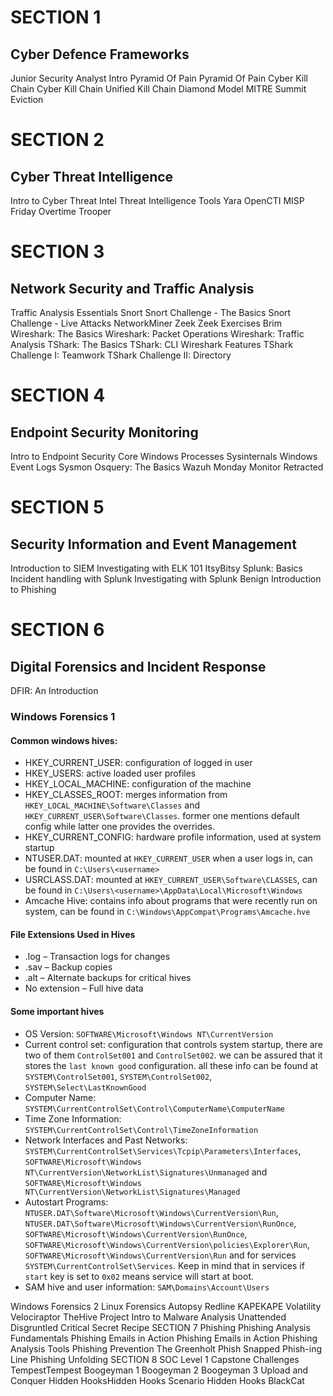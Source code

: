 # SECTION 1
## Cyber Defence Frameworks
Junior Security Analyst Intro
Pyramid Of Pain
Pyramid Of Pain
Cyber Kill Chain
Cyber Kill Chain
Unified Kill Chain
Diamond Model
MITRE
Summit
Eviction

# SECTION 2
## Cyber Threat Intelligence
Intro to Cyber Threat Intel
Threat Intelligence Tools
Yara
OpenCTI
MISP
Friday Overtime
Trooper

# SECTION 3
## Network Security and Traffic Analysis
Traffic Analysis Essentials
Snort
Snort Challenge - The Basics
Snort Challenge - Live Attacks
NetworkMiner
Zeek
Zeek Exercises
Brim
Wireshark: The Basics
Wireshark: Packet Operations
Wireshark: Traffic Analysis
TShark: The Basics
TShark: CLI Wireshark Features
TShark Challenge I: Teamwork
TShark Challenge II: Directory

# SECTION 4
## Endpoint Security Monitoring
Intro to Endpoint Security
Core Windows Processes
Sysinternals
Windows Event Logs
Sysmon
Osquery: The Basics
Wazuh
Monday Monitor
Retracted

# SECTION 5
## Security Information and Event Management
Introduction to SIEM
Investigating with ELK 101
ItsyBitsy
Splunk: Basics
Incident handling with Splunk
Investigating with Splunk
Benign
Introduction to Phishing

# SECTION 6
## Digital Forensics and Incident Response

DFIR: An Introduction

### Windows Forensics 1

#### Common windows hives:

- HKEY_CURRENT_USER: configuration of logged in user
- HKEY_USERS: active loaded user profiles
- HKEY_LOCAL_MACHINE: configuration of the machine
- HKEY_CLASSES_ROOT: merges information from `HKEY_LOCAL_MACHINE\Software\Classes` and `HKEY_CURRENT_USER\Software\Classes`. former one mentions default config while latter one provides the overrides.
- HKEY_CURRENT_CONFIG: hardware profile information, used at system startup
- NTUSER.DAT: mounted at `HKEY_CURRENT_USER` when a user logs in, can be found in `C:\Users\<username>` 
- USRCLASS.DAT: mounted at `HKEY_CURRENT_USER\Software\CLASSES`, can be found in `C:\Users\<username>\AppData\Local\Microsoft\Windows`
- Amcache Hive: contains info about programs that were recently run on system, can be found in `C:\Windows\AppCompat\Programs\Amcache.hve`

#### File Extensions Used in Hives
- .log – Transaction logs for changes
- .sav – Backup copies
- .alt – Alternate backups for critical hives
- No extension – Full hive data

#### Some important hives
- OS Version: `SOFTWARE\Microsoft\Windows NT\CurrentVersion`
- Current control set: configuration that controls system startup, there are two of them `ControlSet001` and `ControlSet002`. we can be assured that it stores the `last known good` configuration. all these info can be found at `SYSTEM\ControlSet001`, `SYSTEM\ControlSet002`, `SYSTEM\Select\LastKnownGood`
- Computer Name: `SYSTEM\CurrentControlSet\Control\ComputerName\ComputerName`
- Time Zone Information: `SYSTEM\CurrentControlSet\Control\TimeZoneInformation`
- Network Interfaces and Past Networks: `SYSTEM\CurrentControlSet\Services\Tcpip\Parameters\Interfaces`, `SOFTWARE\Microsoft\Windows NT\CurrentVersion\NetworkList\Signatures\Unmanaged` and `SOFTWARE\Microsoft\Windows NT\CurrentVersion\NetworkList\Signatures\Managed`
- Autostart Programs: `NTUSER.DAT\Software\Microsoft\Windows\CurrentVersion\Run`, `NTUSER.DAT\Software\Microsoft\Windows\CurrentVersion\RunOnce`, `SOFTWARE\Microsoft\Windows\CurrentVersion\RunOnce`, `SOFTWARE\Microsoft\Windows\CurrentVersion\policies\Explorer\Run`, `SOFTWARE\Microsoft\Windows\CurrentVersion\Run` and for services `SYSTEM\CurrentControlSet\Services`. Keep in mind that in services if `start`
 key is set to `0x02` means service will start at boot.
 - SAM hive and user information: `SAM\Domains\Account\Users`




Windows Forensics 2
Linux Forensics
Autopsy
Redline
KAPEKAPE
Volatility
Velociraptor
TheHive Project
Intro to Malware Analysis
Unattended
Disgruntled
Critical
Secret Recipe
SECTION 7
Phishing
Phishing Analysis Fundamentals
Phishing Emails in Action
Phishing Emails in Action
Phishing Analysis Tools
Phishing Prevention
The Greenholt Phish
Snapped Phish-ing Line
Phishing Unfolding
SECTION 8
SOC Level 1 Capstone Challenges
TempestTempest
Boogeyman 1
Boogeyman 2
Boogeyman 3
Upload and Conquer
Hidden HooksHidden Hooks
Scenario Hidden Hooks
BlackCat
